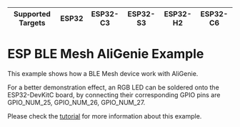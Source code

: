 | Supported Targets | ESP32 | ESP32-C3 | ESP32-S3 | ESP32-H2 | ESP32-C6 |
| ----------------- | ----- | -------- | -------- | -------- | -------- |

ESP BLE Mesh AliGenie Example
=============================

This example shows how a BLE Mesh device work with AliGenie.

For a better demonstration effect, an RGB LED can be soldered onto the ESP32-DevKitC board, by connecting their corresponding GPIO pins are GPIO\_NUM\_25, GPIO\_NUM\_26, GPIO\_NUM\_27.

Please check the [tutorial](tutorial/BLE_Mesh_AliGenie_Example.md) for more information about this example.
